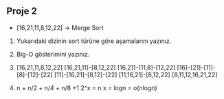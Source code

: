 ## Proje 2
* [16,21,11,8,12,22] -> Merge Sort

1) Yukarıdaki dizinin sort türüne göre aşamalarını yazınız.
2) Big-O gösterimini yazınız.

1) [16,21,11,8,12,22]
   [16,21,11]-[8,12,22]
   [16,21]-[11,8]-[12,22]
   [16]-[21]-[11]-[8]-[12]-[22]
   [11]-[16,21]-[8,12]-[22]
   [11,16,21]-[8,12,22]
   [8,11,12,16,21,22]

2) n + n/2 + n/4 + n/8 +1
   2^x = n
   x = logn
   = o(nlogn)